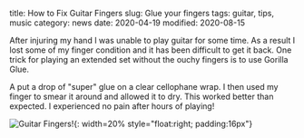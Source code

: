 title:  How to Fix Guitar Fingers
slug:   Glue your fingers
tags:   guitar, tips, music
category:  news
date: 2020-04-19
modified: 2020-08-15

After injuring my hand I was unable to play guitar for some time.   As a result I lost some of my finger condition and it has been difficult to get it back.  One trick for playing an extended set without the ouchy fingers is to use Gorilla Glue.

A put a drop of "super" glue on a clear cellophane wrap.   I then used my finger to smear it around and allowed it to dry.  This worked better than expected.   I experienced no pain after hours of playing!


![Guitar Fingers!]({static}/images/universe/2020-04-18_21-02-46_105.jpeg){: width=20% style="float:right; padding:16px"}    
